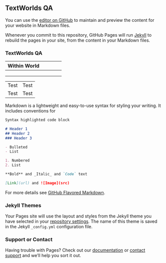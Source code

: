 ## TextWorlds QA

You can use the [editor on GitHub](https://github.com/igorlabutov/textworldsqa.github.io/edit/master/README.md) to maintain and preview the content for your website in Markdown files.

Whenever you commit to this repository, GitHub Pages will run [Jekyll](https://jekyllrb.com/) to rebuild the pages in your site, from the content in your Markdown files.

### TextWorlds QA

| Within World |   |   |   |   |
|--------------|---|---|---|---|
|              |   |   |   |   |
|              |   |   |   |   |
|              |   |   |   |   |

<table>
   <tr>
     <td>Test</td>
     <td>Test</td>
  </tr>
   <tr>
     <td>Test</td>
     <td>Test</td>
  </tr>
</table>

Markdown is a lightweight and easy-to-use syntax for styling your writing. It includes conventions for

```markdown
Syntax highlighted code block

# Header 1
## Header 2
### Header 3

- Bulleted
- List

1. Numbered
2. List

**Bold** and _Italic_ and `Code` text

[Link](url) and ![Image](src)
```

For more details see [GitHub Flavored Markdown](https://guides.github.com/features/mastering-markdown/).

### Jekyll Themes

Your Pages site will use the layout and styles from the Jekyll theme you have selected in your [repository settings](https://github.com/igorlabutov/textworldsqa.github.io/settings). The name of this theme is saved in the Jekyll `_config.yml` configuration file.

### Support or Contact

Having trouble with Pages? Check out our [documentation](https://help.github.com/categories/github-pages-basics/) or [contact support](https://github.com/contact) and we’ll help you sort it out.
